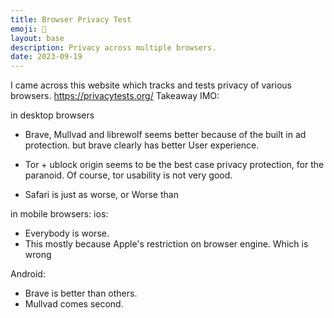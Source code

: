 ```yaml
---
title: Browser Privacy Test
emoji: 🚪
layout: base
description: Privacy across multiple browsers.
date: 2023-09-19
---
```


I came across this website which tracks and tests privacy of various browsers. https://privacytests.org/
Takeaway IMO:

in desktop browsers

- Brave, Mullvad and librewolf seems better because of the built in ad protection. but brave clearly has better User experience.

- Tor + ublock origin seems to be the best case privacy protection, for the paranoid. Of course, tor usability is not very good.

- Safari is just as worse, or Worse than

in mobile browsers:
ios:
- Everybody is worse.
- This mostly because Apple's restriction on browser engine. Which is wrong

Android:
- Brave is better than others.
- Mullvad comes second.